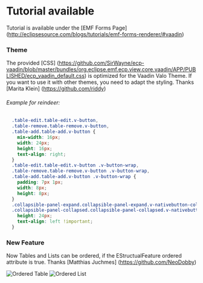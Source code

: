 # Tutorial available
Tutorial is available under the  [EMF Forms Page] (http://eclipsesource.com/blogs/tutorials/emf-forms-renderer/#vaadin) 


### Theme
The provided [CSS] (https://github.com/SirWayne/ecp-vaadin/blob/master/bundles/org.eclipse.emf.ecp.view.core.vaadin/APP/PUBLISHED/ecp_vaadin_default.css) is optimized for the Vaadin Valo Theme. If you want to use it with other themes, you need to adapt the styling.
Thanks [Marita Klein] (https://github.com/riddy) 

######  Example for reindeer:
```css
  .table-edit.table-edit.v-button,
  .table-remove.table-remove.v-button,
  .table-add.table-add.v-button {
    min-width: 16px;
    width: 24px;
    height: 16px;
    text-align: right;
  }
  .table-edit.table-edit.v-button .v-button-wrap,
  .table-remove.table-remove.v-button .v-button-wrap,
  .table-add.table-add.v-button .v-button-wrap {
    padding: 7px 1px;
    width: 8px;
    height: 8px;
  }
  .collapsible-panel-expand.collapsible-panel-expand.v-nativebutton-collapsible-panel-expand, 
  .collapsible-panel-collapsed.collapsible-panel-collapsed.v-nativebutton-collapsible-panel-collapsed {
    height: 24px;
    text-align: left !important;
  }
```

### New Feature

Now Tables and Lists can be ordered, if the EStructualFeature ordered attribute is true.
Thanks [Matthias Juchmes] (https://github.com/NeoDobby) 

![Ordered Table](http://sirwayne.github.io/ordererTable.png)
![Ordered List](http://sirwayne.github.io/orderedList.png)


